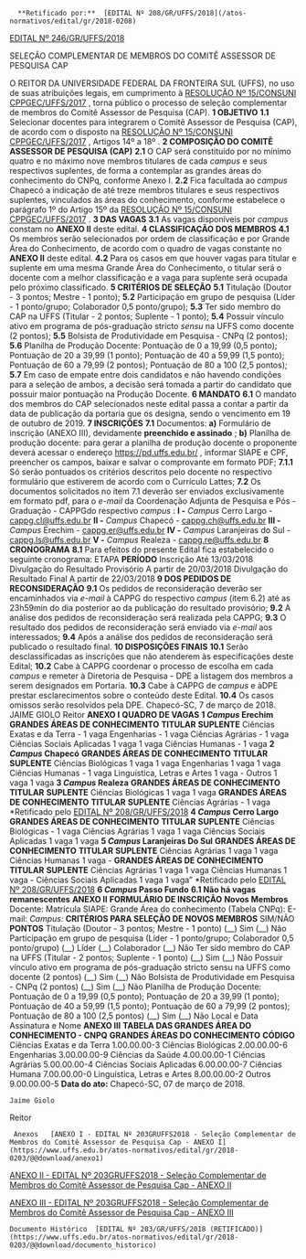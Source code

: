       **Retificado por:**  [EDITAL Nº 208/GR/UFFS/2018](/atos-normativos/edital/gr/2018-0208) 

  [EDITAL Nº 246/GR/UFFS/2018](/atos-normativos/edital/gr/2018-0246) 

   SELEÇÃO COMPLEMENTAR DE MEMBROS DO COMITÊ ASSESSOR DE PESQUISA CAP  

 O REITOR DA UNIVERSIDADE FEDERAL DA FRONTEIRA SUL (UFFS), no uso de suas atribuições legais, em cumprimento à [RESOLUÇÃO Nº 15/CONSUNI CPPGEC/UFFS/2017](https://www.uffs.edu.br/atos-normativos/resolucao/consunicppgec/2017-0015)  , torna público o processo de seleção complementar de membros do Comitê Assessor de Pesquisa (CAP).    **1 OBJETIVO**  **1.1** Selecionar docentes para integrarem o Comitê Assessor de Pesquisa (CAP), de acordo com o disposto na [RESOLUÇÃO Nº 15/CONSUNI CPPGEC/UFFS/2017](https://www.uffs.edu.br/atos-normativos/resolucao/consunicppgec/2017-0015)  , Artigos 14º a 18º .    **2 COMPOSIÇÃO DO COMITÊ ASSESSOR DE PESQUISA (CAP)**  **2.1** O CAP será constituído por no mínimo quatro e no máximo nove membros titulares de cada *campus* e seus respectivos suplentes, de forma a contemplar as grandes áreas do conhecimento do CNPq, conforme Anexo I. **2.2** Fica facultada ao *campus* Chapecó a indicação de até treze membros titulares e seus respectivos suplentes, vinculados às áreas do conhecimento, conforme estabelece o parágrafo 1º do Artigo 15º da [RESOLUÇÃO Nº 15/CONSUNI CPPGEC/UFFS/2017](https://www.uffs.edu.br/atos-normativos/resolucao/consunicppgec/2017-0015)  .    **3 DAS VAGAS**  **3.1** As vagas disponíveis por *campus* constam no **ANEXO II** deste edital.    **4 CLASSIFICAÇÃO DOS MEMBROS**  **4.1** Os membros serão selecionados por ordem de classificação e por Grande Área do Conhecimento, de acordo com o quadro de vagas constante no **ANEXO II** deste edital. **4.2** Para os casos em que houver vagas para titular e suplente em uma mesma Grande Área do Conhecimento, o titular será o docente com a melhor classificação e a vaga para suplente será ocupada pelo próximo classificado.    **5 CRITÉRIOS DE SELEÇÃO**  **5.1** Titulação (Doutor - 3 pontos; Mestre - 1 ponto); **5.2** Participação em grupo de pesquisa (Líder - 1 ponto/grupo; Colaborador 0,5 ponto/grupo); **5.3** Ter sido membro do CAP na UFFS (Titular - 2 pontos; Suplente - 1 ponto); **5.4** Possuir vínculo ativo em programa de pós-graduação stricto *sensu* na UFFS como docente (2 pontos); **5.5** Bolsista de Produtividade em Pesquisa - CNPq (2 pontos); **5.6** Planilha de Produção Docente: Pontuação de 0 a 19,99 (0,5 ponto); Pontuação de 20 a 39,99 (1 ponto); Pontuação de 40 a 59,99 (1,5 ponto); Pontuação de 60 a 79,99 (2 pontos); Pontuação de 80 a 100 (2,5 pontos); **5.7** Em caso de empate entre dois candidatos e não havendo condições para a seleção de ambos, a decisão será tomada a partir do candidato que possuir maior pontuação na Produção Docente.        **6 MANDATO**  **6.1** O mandato dos membros do CAP selecionados neste edital passa a contar a partir da data de publicação da portaria que os designa, sendo o vencimento em 19 de outubro de 2019.    **7 INSCRIÇÕES**  **7.1** Documentos: **a)** Formulário de inscrição (ANEXO III), devidamente **preenchido e assinado** ; **b)** Planilha de produção docente: para gerar a planilha de produção docente o proponente deverá acessar o endereço <https://pd.uffs.edu.br/> , informar SIAPE e CPF, preencher os campos, baixar e salvar o comprovante em formato PDF; **7.1.1** Só serão pontuados os critérios descritos pelo docente no respectivo formulário que estiverem de acordo com o Currículo Lattes; **7.2** Os documentos solicitados no item 7.1 deverão ser enviados exclusivamente em formato pdf, para o *e-mail* da Coordenação Adjunta de Pesquisa e Pós - Graduação - CAPPGdo respectivo *campus* : **I -**  *Campus* Cerro Largo - [cappg.cl@uffs.edu.br](mailto:cap.cl@uffs.edu.br)  **II -**  *Campus* Chapecó - [cappg.ch@uffs.edu.br](mailto:cap.ch@uffs.edu.br)  **III -**  *Campus* Erechim - [cappg.er@uffs.edu.br](mailto:cap.er@uffs.edu.br)  **IV -**  *Campus* Laranjeiras do Sul - [cappg.ls@uffs.edu.br](mailto:cap.ls@uffs.edu.br)  **V -**  *Campus* Realeza - [cappg.re@uffs.edu.br](mailto:cappg.re@uffs.edu.br)     **8 CRONOGRAMA**  **8.1** Para efeitos do presente Edital fica estabelecido o seguinte cronograma:     ETAPA   **PERÍODO**      Inscrição   Até 13/03/2018     Divulgação do Resultado Provisório   A partir de 20/03/2018     Divulgação do Resultado Final   A partir de 22/03/2018        **9 DOS PEDIDOS DE RECONSIDERAÇÃO**  **9.1** Os pedidos de reconsideração deverão ser encaminhados via *e-mail* à CAPPG do respectivo *campus* (item 6.2) até as 23h59min do dia posterior ao da publicação do resultado provisório; **9.2** A análise dos pedidos de reconsideração será realizada pela CAPPG; **9.3** O resultado dos pedidos de reconsideração será enviado via *e-mail* aos interessados; **9.4** Após a análise dos pedidos de reconsideração será publicado o resultado final.    **10 DISPOSIÇÕES FINAIS**  **10.1** Serão desclassificadas as inscrições que não atenderem às especificações deste Edital; **10.2** Cabe à CAPPG coordenar o processo de escolha em cada *campus* e remeter à Diretoria de Pesquisa - DPE a listagem dos membros a serem designados em Portaria. **10.3** Cabe à CAPPG de *campus* e àDPE prestar esclarecimentos sobre o conteúdo deste Edital. **10.4** Os casos omissos serão resolvidos pela DPE.   Chapecó-SC, 7 de março de 2018.       JAIME GIOLO Reitor   **ANEXO I**     **QUADRO DE VAGAS**     **1 *Campus* Erechim**      **GRANDES ÁREAS DE CONHECIMENTO**    **TITULAR**    **SUPLENTE**      Ciências Exatas e da Terra   -   1 vaga     Engenharias   -   1 vaga     Ciências Agrárias   -   1 vaga     Ciências Sociais Aplicadas   1 vaga   1 vaga     Ciências Humanas   -   1 vaga        **2 *Campus* Chapecó**      **GRANDES ÁREAS DE CONHECIMENTO**    **TITULAR**    **SUPLENTE**      Ciências Biológicas   1 vaga   1 vaga     Engenharias   1 vaga   1 vaga     Ciências Humanas   -   1 vaga     Linguística, Letras e Artes   1 vaga   -     Outros   1 vaga   1 vaga        **3 *Campus* Realeza**       **GRANDES ÁREAS DE CONHECIMENTO**     **TITULAR**     **SUPLENTE**      Ciências Biológicas    1 vaga    1 vaga            **GRANDES ÁREAS DE CONHECIMENTO**    **TITULAR**    **SUPLENTE**      Ciências Agrárias   -   1 vaga     *Retificado pelo [EDITAL Nº 208/GR/UFFS/2018](https://www.uffs.edu.br/atos-normativos/edital/gr/2018-0208)  **4 *Campus* Cerro Largo**      **GRANDES ÁREAS DE CONHECIMENTO**    **TITULAR**    **SUPLENTE**      Ciências Biológicas   -   1 vaga     Ciências Agrárias   1 vaga   1 vaga     Ciências Sociais Aplicadas   1 vaga   1 vaga        **5 *Campus* Laranjeiras Do Sul**       **GRANDES ÁREAS DE CONHECIMENTO**     **TITULAR**     **SUPLENTE**      Ciências Agrárias    1 vaga    1 vaga      Ciências Humanas    1 vaga    -            **GRANDES ÁREAS DE CONHECIMENTO**    **TITULAR**    **SUPLENTE**      Ciências Agrárias   1 vaga   1 vaga     Ciências Humanas   1 vaga   -     Ciências Sociais Aplicadas   1 vaga   1 vaga”     *Retificado pelo [EDITAL Nº 208/GR/UFFS/2018](https://www.uffs.edu.br/atos-normativos/edital/gr/2018-0208)  **6 *Campus* Passo Fundo**   **6.1 Não há vagas remanescentes**     **ANEXO II**     **FORMULÁRIO DE INSCRIÇÃO**     **Novos Membros**      Docente:     Matrícula SIAPE:     Grande Área do conhecimento (Tabela CNPq):     E-mail:     *Campus:*            **CRITÉRIOS PARA SELEÇÃO DE NOVOS MEMBROS**   SIM/NÃO  **PONTOS**      Titulação (Doutor - 3 pontos; Mestre - 1 ponto)   (\_\_) Sim (\_\_) Não       Participação em grupo de pesquisa (Líder - 1 ponto/grupo; Colaborador 0,5 ponto/grupo)   (\_\_) Líder (\_\_) Colaborador (\_\_) Não       Ter sido membro do CAP na UFFS (Titular - 2 pontos; Suplente - 1 ponto)   (\_\_) Sim (\_\_) Não       Possuir vínculo ativo em programa de pós-graduação stricto sensu na UFFS como docente (2 pontos)   (\_\_) Sim (\_\_) Não       Bolsista de Produtividade em Pesquisa - CNPq (2 pontos)   (\_\_) Sim (\_\_) Não       Planilha de Produção Docente: Pontuação de 0 a 19,99 (0,5 ponto); Pontuação de 20 a 39,99 (1 ponto); Pontuação de 40 a 59,99 (1,5 ponto); Pontuação de 60 a 79,99 (2 pontos); Pontuação de 80 a 100 (2,5 pontos)   (\_\_) Sim (\_\_) Não             Local e Data       Assinatura e Nome    **ANEXO III**     **TABELA DAS GRANDES ÁREA DO CONHECIMENTO - CNPQ**        **GRANDES ÁREAS DO CONHECIMENTO**    **CÓDIGO**      Ciências Exatas e da Terra   1.00.00.00-3     Ciências Biológicas   2.00.00.00-6     Engenharias   3.00.00.00-9     Ciências da Saúde   4.00.00.00-1     Ciências Agrárias   5.00.00.00-4     Ciências Sociais Aplicadas   6.00.00.00-7     Ciências Humana   7.00.00.00-0     Linguística, Letras e Artes   8.00.00.00-2     Outros   9.00.00.00-5                    **Data do ato:** Chapecó-SC, 07 de março de 2018.   
 

    Jaime Giolo   
 Reitor 

     Anexos   [ANEXO I - EDITAL Nº 203GRUFFS2018 - Seleção Complementar de Membros do Comitê Assessor de Pesquisa Cap - ANEXO I](https://www.uffs.edu.br/atos-normativos/edital/gr/2018-0203/@@download/anexo1)  

   [ANEXO II - EDITAL Nº 203GRUFFS2018 - Seleção Complementar de Membros do Comitê Assessor de Pesquisa Cap - ANEXO II](https://www.uffs.edu.br/atos-normativos/edital/gr/2018-0203/@@download/anexo2)  

   [ANEXO III - EDITAL Nº 203GRUFFS2018 - Seleção Complementar de Membros do Comitê Assessor de Pesquisa Cap - ANEXO III](https://www.uffs.edu.br/atos-normativos/edital/gr/2018-0203/@@download/anexo3)  

    Documento Histórico  [EDITAL Nº 203/GR/UFFS/2018 (RETIFICADO)](https://www.uffs.edu.br/atos-normativos/edital/gr/2018-0203/@@download/documento_historico)     
      